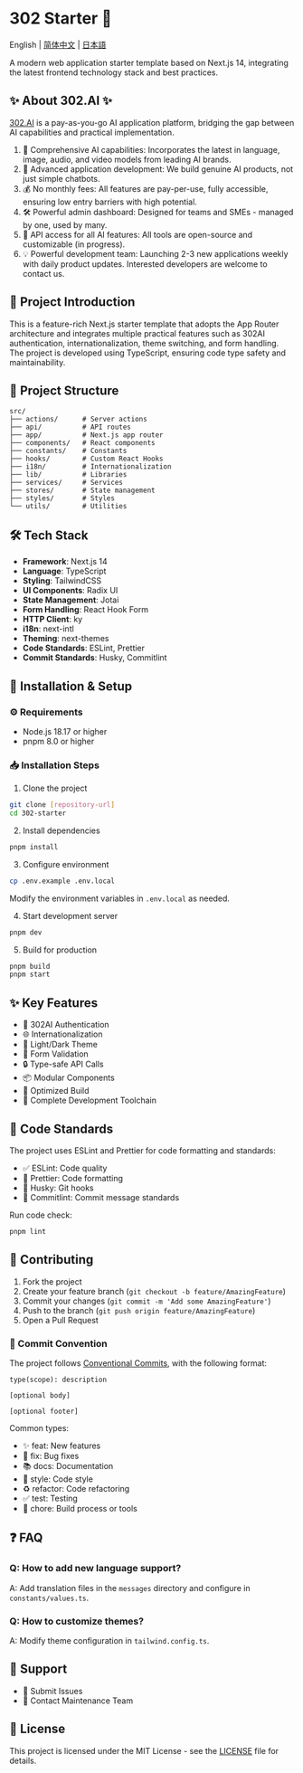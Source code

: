 # 302 Starter 🚀

English | [简体中文](./README_zh.md) | [日本語](./README_ja.md)

A modern web application starter template based on Next.js 14, integrating the latest frontend technology stack and best practices.

## ✨ About 302.AI ✨
[302.AI](https://302.ai) is a pay-as-you-go AI application platform, bridging the gap between AI capabilities and practical implementation.
1. 🧠 Comprehensive AI capabilities: Incorporates the latest in language, image, audio, and video models from leading AI brands.
2. 🚀 Advanced application development: We build genuine AI products, not just simple chatbots.
3. 💰 No monthly fees: All features are pay-per-use, fully accessible, ensuring low entry barriers with high potential.
4. 🛠 Powerful admin dashboard: Designed for teams and SMEs - managed by one, used by many.
5. 🔗 API access for all AI features: All tools are open-source and customizable (in progress).
6. 💡 Powerful development team: Launching 2-3 new applications weekly with daily product updates. Interested developers are welcome to contact us.

## 📖 Project Introduction

This is a feature-rich Next.js starter template that adopts the App Router architecture and integrates multiple practical features such as 302AI authentication, internationalization, theme switching, and form handling. The project is developed using TypeScript, ensuring code type safety and maintainability.

## 📁 Project Structure

```
src/
├── actions/      # Server actions
├── api/          # API routes
├── app/          # Next.js app router
├── components/   # React components
├── constants/    # Constants
├── hooks/        # Custom React Hooks
├── i18n/         # Internationalization
├── lib/          # Libraries
├── services/     # Services
├── stores/       # State management
├── styles/       # Styles
└── utils/        # Utilities
```

## 🛠️ Tech Stack

- **Framework**: Next.js 14
- **Language**: TypeScript
- **Styling**: TailwindCSS
- **UI Components**: Radix UI
- **State Management**: Jotai
- **Form Handling**: React Hook Form
- **HTTP Client**: ky
- **i18n**: next-intl
- **Theming**: next-themes
- **Code Standards**: ESLint, Prettier
- **Commit Standards**: Husky, Commitlint

## 🚀 Installation & Setup

### ⚙️ Requirements

- Node.js 18.17 or higher
- pnpm 8.0 or higher

### 📥 Installation Steps

1. Clone the project
```bash
git clone [repository-url]
cd 302-starter
```

2. Install dependencies
```bash
pnpm install
```

3. Configure environment
```bash
cp .env.example .env.local
```
Modify the environment variables in `.env.local` as needed.

4. Start development server
```bash
pnpm dev
```

5. Build for production
```bash
pnpm build
pnpm start
```

## ✨ Key Features

- 🔐 302AI Authentication
- 🌐 Internationalization
- 🎨 Light/Dark Theme
- 📝 Form Validation
- 🔒 Type-safe API Calls
- 📦 Modular Components
- 🚀 Optimized Build
- 🔧 Complete Development Toolchain

## 📐 Code Standards

The project uses ESLint and Prettier for code formatting and standards:

- ✅ ESLint: Code quality
- 🎨 Prettier: Code formatting
- 🔄 Husky: Git hooks
- 📝 Commitlint: Commit message standards

Run code check:
```bash
pnpm lint
```

## 🤝 Contributing

1. Fork the project
2. Create your feature branch (`git checkout -b feature/AmazingFeature`)
3. Commit your changes (`git commit -m 'Add some AmazingFeature'`)
4. Push to the branch (`git push origin feature/AmazingFeature`)
5. Open a Pull Request

### 📝 Commit Convention

The project follows [Conventional Commits](https://www.conventionalcommits.org/), with the following format:

```
type(scope): description

[optional body]

[optional footer]
```

Common types:
- ✨ feat: New features
- 🐛 fix: Bug fixes
- 📚 docs: Documentation
- 💄 style: Code style
- ♻️ refactor: Code refactoring
- ✅ test: Testing
- 🔧 chore: Build process or tools

## ❓ FAQ

### Q: How to add new language support?
A: Add translation files in the `messages` directory and configure in `constants/values.ts`.

### Q: How to customize themes?
A: Modify theme configuration in `tailwind.config.ts`.

## 💬 Support

- 🐛 Submit Issues
- 📧 Contact Maintenance Team

## 📄 License

This project is licensed under the MIT License - see the [LICENSE](LICENSE) file for details.
